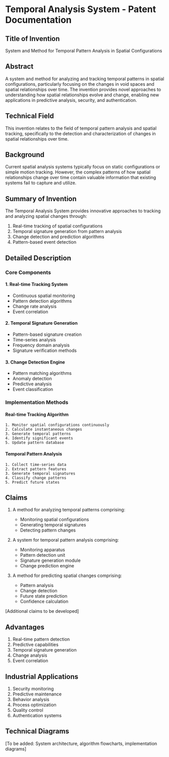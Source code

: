 # Temporal Analysis System - Patent Documentation

## Title of Invention
System and Method for Temporal Pattern Analysis in Spatial Configurations

## Abstract
A system and method for analyzing and tracking temporal patterns in spatial configurations, particularly focusing on the changes in void spaces and spatial relationships over time. The invention provides novel approaches to understanding how spatial relationships evolve and change, enabling new applications in predictive analysis, security, and authentication.

## Technical Field
This invention relates to the field of temporal pattern analysis and spatial tracking, specifically to the detection and characterization of changes in spatial relationships over time.

## Background
Current spatial analysis systems typically focus on static configurations or simple motion tracking. However, the complex patterns of how spatial relationships change over time contain valuable information that existing systems fail to capture and utilize.

## Summary of Invention
The Temporal Analysis System provides innovative approaches to tracking and analyzing spatial changes through:
1. Real-time tracking of spatial configurations
2. Temporal signature generation from pattern analysis
3. Change detection and prediction algorithms
4. Pattern-based event detection

## Detailed Description

### Core Components

#### 1. Real-time Tracking System
- Continuous spatial monitoring
- Pattern detection algorithms
- Change rate analysis
- Event correlation

#### 2. Temporal Signature Generation
- Pattern-based signature creation
- Time-series analysis
- Frequency domain analysis
- Signature verification methods

#### 3. Change Detection Engine
- Pattern matching algorithms
- Anomaly detection
- Predictive analysis
- Event classification

### Implementation Methods

#### Real-time Tracking Algorithm
```
1. Monitor spatial configurations continuously
2. Calculate instantaneous changes
3. Generate temporal patterns
4. Identify significant events
5. Update pattern database
```

#### Temporal Pattern Analysis
```
1. Collect time-series data
2. Extract pattern features
3. Generate temporal signatures
4. Classify change patterns
5. Predict future states
```

## Claims

1. A method for analyzing temporal patterns comprising:
   - Monitoring spatial configurations
   - Generating temporal signatures
   - Detecting pattern changes
   
2. A system for temporal pattern analysis comprising:
   - Monitoring apparatus
   - Pattern detection unit
   - Signature generation module
   - Change prediction engine

3. A method for predicting spatial changes comprising:
   - Pattern analysis
   - Change detection
   - Future state prediction
   - Confidence calculation

[Additional claims to be developed]

## Advantages
1. Real-time pattern detection
2. Predictive capabilities
3. Temporal signature generation
4. Change analysis
5. Event correlation

## Industrial Applications
1. Security monitoring
2. Predictive maintenance
3. Behavior analysis
4. Process optimization
5. Quality control
6. Authentication systems

## Technical Diagrams
[To be added: System architecture, algorithm flowcharts, implementation diagrams]
